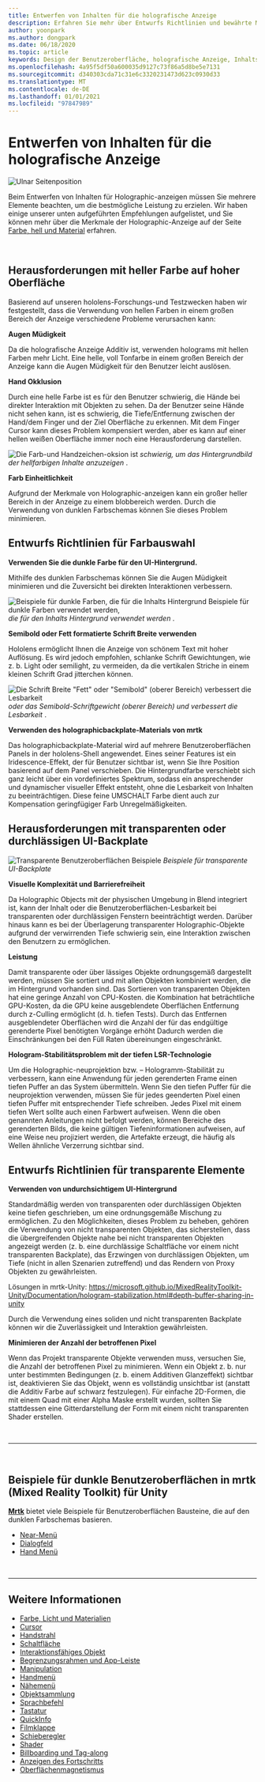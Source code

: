 ```yaml
---
title: Entwerfen von Inhalten für die holografische Anzeige
description: Erfahren Sie mehr über Entwurfs Richtlinien und bewährte Methoden für die holografische Anzeige.
author: yoonpark
ms.author: dongpark
ms.date: 06/18/2020
ms.topic: article
keywords: Design der Benutzeroberfläche, holografische Anzeige, Inhalts Design, dunkles Design, helle Themen, Mixed Reality-Headset, Windows Mixed Reality-Headset, Virtual Reality-Headset, hololens, mrtk, Mixed Reality Toolkit, Design, Pixel
ms.openlocfilehash: 4a95f5df50a600035d9127c73f86a5d8be5e7131
ms.sourcegitcommit: d340303cda71c31e6c3320231473d623c0930d33
ms.translationtype: MT
ms.contentlocale: de-DE
ms.lasthandoff: 01/01/2021
ms.locfileid: "97847989"
---
```

# <a name="designing-content-for-holographic-display"></a>Entwerfen von Inhalten für die holografische Anzeige

![Ulnar Seitenposition](images/UX_Hero_DarkTheme.jpg)

Beim Entwerfen von Inhalten für Holographic-anzeigen müssen Sie mehrere Elemente beachten, um die bestmögliche Leistung zu erzielen. Wir haben einige unserer unten aufgeführten Empfehlungen aufgelistet, und Sie können mehr über die Merkmale der Holographic-Anzeige auf der Seite [Farbe, hell und Material](color-light-and-materials.md) erfahren.

<br>

## <a name="challenges-with-bright-color-on-a-large-surface"></a>Herausforderungen mit heller Farbe auf hoher Oberfläche 
Basierend auf unseren hololens-Forschungs-und Testzwecken haben wir festgestellt, dass die Verwendung von hellen Farben in einem großen Bereich der Anzeige verschiedene Probleme verursachen kann: 

**Augen Müdigkeit** 

Da die holografische Anzeige Additiv ist, verwenden holograms mit hellen Farben mehr Licht. Eine helle, voll Tonfarbe in einem großen Bereich der Anzeige kann die Augen Müdigkeit für den Benutzer leicht auslösen. 

**Hand Okklusion** 

Durch eine helle Farbe ist es für den Benutzer schwierig, die Hände bei direkter Interaktion mit Objekten zu sehen. Da der Benutzer seine Hände nicht sehen kann, ist es schwierig, die Tiefe/Entfernung zwischen der Hand/dem Finger und der Ziel Oberfläche zu erkennen. Mit dem Finger Cursor kann dieses Problem kompensiert werden, aber es kann auf einer hellen weißen Oberfläche immer noch eine Herausforderung darstellen. 

![Die Farb-und Handzeichen-oksion ist ](images/color_handocclusion.jpg)
 *schwierig, um das Hintergrundbild der hellfarbigen Inhalte anzuzeigen* .

**Farb Einheitlichkeit**

Aufgrund der Merkmale von Holographic-anzeigen kann ein großer heller Bereich in der Anzeige zu einem blobbereich werden. Durch die Verwendung von dunklen Farbschemas können Sie dieses Problem minimieren. 

## <a name="design-guidelines-for-color-choices"></a>Entwurfs Richtlinien für Farbauswahl

**Verwenden Sie die dunkle Farbe für den UI-Hintergrund.**

Mithilfe des dunklen Farbschemas können Sie die Augen Müdigkeit minimieren und die Zuversicht bei direkten Interaktionen verbessern. 

![Beispiele für dunkle Farben, die für die Inhalts Hintergrund Beispiele für dunkle Farben verwendet werden, ](images/color_dark_examples.jpg)
 *die für den Inhalts Hintergrund verwendet werden* .

**Semibold oder Fett formatierte Schrift Breite verwenden**

Hololens ermöglicht Ihnen die Anzeige von schönem Text mit hoher Auflösung. Es wird jedoch empfohlen, schlanke Schrift Gewichtungen, wie z. b. Light oder semilight, zu vermeiden, da die vertikalen Striche in einem kleinen Schrift Grad jitterchen können. 

![Die Schrift Breite "Fett" oder "Semibold" (oberer Bereich) verbessert die Lesbarkeit ](images/color_font_examples.jpg)
 *oder das Semibold-Schriftgewicht (oberer Bereich) und verbessert die Lesbarkeit* .

**Verwenden des holographicbackplate-Materials von mrtk**

Das holographicbackplate-Material wird auf mehrere Benutzeroberflächen Panels in der hololens-Shell angewendet. Eines seiner Features ist ein Iridescence-Effekt, der für Benutzer sichtbar ist, wenn Sie Ihre Position basierend auf dem Panel verschieben. Die Hintergrundfarbe verschiebt sich ganz leicht über ein vordefiniertes Spektrum, sodass ein ansprechender und dynamischer visueller Effekt entsteht, ohne die Lesbarkeit von Inhalten zu beeinträchtigen. Diese feine UMSCHALT Farbe dient auch zur Kompensation geringfügiger Farb Unregelmäßigkeiten. 


## <a name="challenges-with-transparent-or-translucent-ui-backplate"></a>Herausforderungen mit transparenten oder durchlässigen UI-Backplate 

![Transparente Benutzeroberflächen Beispiele ](images/color_transparent_examples.jpg)
 *Beispiele für transparente UI-Backplate*

**Visuelle Komplexität und Barrierefreiheit**

Da Holographic Objects mit der physischen Umgebung in Blend integriert ist, kann der Inhalt oder die Benutzeroberflächen-Lesbarkeit bei transparenten oder durchlässigen Fenstern beeinträchtigt werden. Darüber hinaus kann es bei der Überlagerung transparenter Holographic-Objekte aufgrund der verwirrenden Tiefe schwierig sein, eine Interaktion zwischen den Benutzern zu ermöglichen.

**Leistung**

Damit transparente oder über lässiges Objekte ordnungsgemäß dargestellt werden, müssen Sie sortiert und mit allen Objekten kombiniert werden, die im Hintergrund vorhanden sind. Das Sortieren von transparenten Objekten hat eine geringe Anzahl von CPU-Kosten. die Kombination hat beträchtliche GPU-Kosten, da die GPU keine ausgeblendete Oberflächen Entfernung durch z-Culling ermöglicht (d. h. tiefen Tests). Durch das Entfernen ausgeblendeter Oberflächen wird die Anzahl der für das endgültige gerenderte Pixel benötigten Vorgänge erhöht Dadurch werden die Einschränkungen bei den Füll Raten übereinungen eingeschränkt.

**Hologram-Stabilitätsproblem mit der tiefen LSR-Technologie**

Um die Holographic-neuprojektion bzw. – Hologramm-Stabilität zu verbessern, kann eine Anwendung für jeden gerenderten Frame einen tiefen Puffer an das System übermitteln. Wenn Sie den tiefen Puffer für die neuprojektion verwenden, müssen Sie für jedes geenderten Pixel einen tiefen Puffer mit entsprechender Tiefe schreiben. Jedes Pixel mit einem tiefen Wert sollte auch einen Farbwert aufweisen. Wenn die oben genannten Anleitungen nicht befolgt werden, können Bereiche des gerenderten Bilds, die keine gültigen Tiefeninformationen aufweisen, auf eine Weise neu projiziert werden, die Artefakte erzeugt, die häufig als Wellen ähnliche Verzerrung sichtbar sind.


## <a name="design-guidelines-for-transparent-elements"></a>Entwurfs Richtlinien für transparente Elemente

**Verwenden von undurchsichtigem UI-Hintergrund**

Standardmäßig werden von transparenten oder durchlässigen Objekten keine tiefen geschrieben, um eine ordnungsgemäße Mischung zu ermöglichen. Zu den Möglichkeiten, dieses Problem zu beheben, gehören die Verwendung von nicht transparenten Objekten, das sicherstellen, dass die übergreifenden Objekte nahe bei nicht transparenten Objekten angezeigt werden (z. b. eine durchlässige Schaltfläche vor einem nicht transparenten Backplate), das Erzwingen von durchlässigen Objekten, um Tiefe (nicht in allen Szenarien zutreffend) und das Rendern von Proxy Objekten zu gewährleisten.

Lösungen in mrtk-Unity: https://microsoft.github.io/MixedRealityToolkit-Unity/Documentation/hologram-stabilization.html#depth-buffer-sharing-in-unity  

Durch die Verwendung eines soliden und nicht transparenten Backplate können wir die Zuverlässigkeit und Interaktion gewährleisten.

**Minimieren der Anzahl der betroffenen Pixel**

Wenn das Projekt transparente Objekte verwenden muss, versuchen Sie, die Anzahl der betroffenen Pixel zu minimieren. Wenn ein Objekt z. b. nur unter bestimmten Bedingungen (z. b. einem Additiven Glanzeffekt) sichtbar ist, deaktivieren Sie das Objekt, wenn es vollständig unsichtbar ist (anstatt die Additiv Farbe auf schwarz festzulegen). Für einfache 2D-Formen, die mit einem Quad mit einer Alpha Maske erstellt wurden, sollten Sie stattdessen eine Gitterdarstellung der Form mit einem nicht transparenten Shader erstellen. 

<br/>

---

<br/>

## <a name="dark-ui-examples-in-mrtk-mixed-reality-toolkit-for-unity"></a>Beispiele für dunkle Benutzeroberflächen in mrtk (Mixed Reality Toolkit) für Unity

**[Mrtk](https://github.com/Microsoft/MixedRealityToolkit-Unity)** bietet viele Beispiele für Benutzeroberflächen Bausteine, die auf den dunklen Farbschemas basieren.

* [Near-Menü](https://microsoft.github.io/MixedRealityToolkit-Unity/Documentation/README_NearMenu.html)
* [Dialogfeld](https://microsoft.github.io/MixedRealityToolkit-Unity/Assets/MRTK/SDK/Experimental/Dialog/README_Dialog.html)
* [Hand Menü](https://microsoft.github.io/MixedRealityToolkit-Unity/Documentation/README_HandMenu.html)

<br>

---

## <a name="see-also"></a>Weitere Informationen

* [Farbe, Licht und Materialien](color-light-and-materials.md)
* [Cursor](cursors.md)
* [Handstrahl](point-and-commit.md)
* [Schaltfläche](button.md)
* [Interaktionsfähiges Objekt](interactable-object.md)
* [Begrenzungsrahmen und App-Leiste](app-bar-and-bounding-box.md)
* [Manipulation](direct-manipulation.md)
* [Handmenü](hand-menu.md)
* [Nähemenü](near-menu.md)
* [Objektsammlung](object-collection.md)
* [Sprachbefehl](voice-input.md)
* [Tastatur](keyboard.md)
* [QuickInfo](tooltip.md)
* [Filmklappe](slate.md)
* [Schieberegler](slider.md)
* [Shader](shader.md)
* [Billboarding und Tag-along](billboarding-and-tag-along.md)
* [Anzeigen des Fortschritts](progress.md)
* [Oberflächenmagnetismus](surface-magnetism.md)
